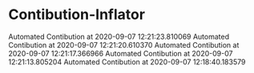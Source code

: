 # Contibution-Inflator
 Automated Contibution at 2020-09-07 12:21:23.810069
 Automated Contibution at 2020-09-07 12:21:20.610370
 Automated Contibution at 2020-09-07 12:21:17.366966
 Automated Contibution at 2020-09-07 12:21:13.805204
 Automated Contibution at 2020-09-07 12:18:40.183579
